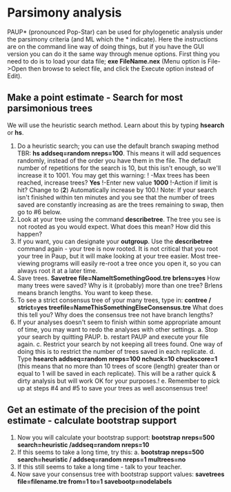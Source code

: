# Parsimony analysis
PAUP\* (pronounced Pop-Star) can be used for phylogenetic analysis under the parsimony criteria (and ML which the \* indicate). Here the instructions are on the command line way of doing things, but if you have the GUI version you can do it the same way through menue options.
First thing you need to do is to load your data file; **exe FileName.nex** (Menu option is File->Open then browse to select file, and click the Execute option instead of Edit).

## Make a point estimate - Search for most parsimonious trees
We will use the heuristic search method. Learn about this by typing **hsearch** or **hs**.
1. Do a heuristic search; you can use the default branch swaping method TBR: **hs addseq=random nreps=100**. This means it will add sequences randomly,
instead of the order you have them in the file. The default number of repetitions for the search is 10, but this isn't enough, so we'll increase it to 1001.
You may get this warning: !
-Max trees has been reached, increase trees? **Yes**
!-Enter new value **1000**
!-Action if limit is hit? Change to (**2**) Automatically increase by 100.!
Note: If your search isn't finished within ten minutes and you see that the
number of trees saved are constantly increasing as are the trees remaining to
swap, then go to #6 below.
2. Look at your tree using the command **describetree**. The tree you see is not
rooted as you would expect. What does this mean? How did this happen?
3. If you want, you can designate your **outgroup**. Use the **describetree** command
again - your tree is now rooted. It is not critical that you root your tree in Paup,
but it will make looking at your tree easier. Most tree-viewing programs will
easily re-root a tree once you open it, so you can always root it at a later time.
4. Save trees. **Savetree file=NameItSomethingGood.tre brlens=yes**
How many trees were saved? Why is it (probably) more than one tree? Brlens
means branch lengths. You want to keep these.
5. To see a strict consensus tree of your many trees, type in: **contree / strict=yes treefile=NameThisSomethingElseConsensus.tre**
What does this tell you? Why does the consensus tree not have branch
lengths?
6. If your analyses doesn't seem to finish within some appropriate amount of
time, you may want to redo the analyses with other settings.
    a. Stop your search by quitting PAUP.
    b. restart PAUP and execute your file again.
    c. Restrict your search by not keeping all trees found. One way of doing this is to restrict the number of trees saved in each replicate.
    d. Type **hsearch addseq=random nreps=100 nchuck=10 chuckscore=1** (this means that no more than 10 trees of score (length) greater than or equal to 1 will be saved in each replicate). This will be
    a rather quick & dirty analysis but will work OK for your purposes.!
    e. Remember to pick up at steps #4 and #5 to save your trees as well asconsensus tree!

## Get an estimate of the precision of the point estimate - calculate bootstrap support
1. Now you will calculate your bootstrap support: **bootstrap nreps=500 search=heuristic /addseq=random nreps=10**
2. If this seems to take a long time, try this:
    a. **bootstrap nreps=500 search=heuristic / addseq=random nreps=1 multrees=no**
3. If this still seems to take a long time - talk to your teacher.
4. Now save your consensus tree with bootstrap support values: **savetrees file=filename.tre from=1 to=1 savebootp=nodelabels**

